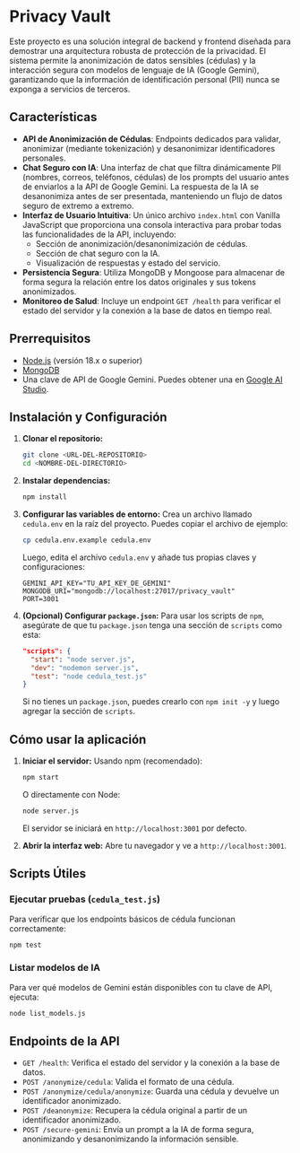 # Privacy Vault

Este proyecto es una solución integral de backend y frontend diseñada para demostrar una arquitectura robusta de protección de la privacidad. El sistema permite la anonimización de datos sensibles (cédulas) y la interacción segura con modelos de lenguaje de IA (Google Gemini), garantizando que la información de identificación personal (PII) nunca se exponga a servicios de terceros.

## Características

- **API de Anonimización de Cédulas**: Endpoints dedicados para validar, anonimizar (mediante tokenización) y desanonimizar identificadores personales.
- **Chat Seguro con IA**: Una interfaz de chat que filtra dinámicamente PII (nombres, correos, teléfonos, cédulas) de los prompts del usuario antes de enviarlos a la API de Google Gemini. La respuesta de la IA se desanonimiza antes de ser presentada, manteniendo un flujo de datos seguro de extremo a extremo.
- **Interfaz de Usuario Intuitiva**: Un único archivo `index.html` con Vanilla JavaScript que proporciona una consola interactiva para probar todas las funcionalidades de la API, incluyendo:
    - Sección de anonimización/desanonimización de cédulas.
    - Sección de chat seguro con la IA.
    - Visualización de respuestas y estado del servicio.
- **Persistencia Segura**: Utiliza MongoDB y Mongoose para almacenar de forma segura la relación entre los datos originales y sus tokens anonimizados.
- **Monitoreo de Salud**: Incluye un endpoint `GET /health` para verificar el estado del servidor y la conexión a la base de datos en tiempo real.

## Prerrequisitos

- [Node.js](https://nodejs.org/) (versión 18.x o superior)
- [MongoDB](https://www.mongodb.com/try/download/community)
- Una clave de API de Google Gemini. Puedes obtener una en [Google AI Studio](https://aistudio.google.com/app/apikey).

## Instalación y Configuración

1.  **Clonar el repositorio:**
    ```bash
    git clone <URL-DEL-REPOSITORIO>
    cd <NOMBRE-DEL-DIRECTORIO>
    ```

2.  **Instalar dependencias:**
    ```bash
    npm install
    ```

3.  **Configurar las variables de entorno:**
    Crea un archivo llamado `cedula.env` en la raíz del proyecto. Puedes copiar el archivo de ejemplo:
    ```bash
    cp cedula.env.example cedula.env
    ```
    Luego, edita el archivo `cedula.env` y añade tus propias claves y configuraciones:
    ```
    GEMINI_API_KEY="TU_API_KEY_DE_GEMINI"
    MONGODB_URI="mongodb://localhost:27017/privacy_vault"
    PORT=3001
    ```

4.  **(Opcional) Configurar `package.json`:**
    Para usar los scripts de `npm`, asegúrate de que tu `package.json` tenga una sección de `scripts` como esta:
    ```json
    "scripts": {
      "start": "node server.js",
      "dev": "nodemon server.js",
      "test": "node cedula_test.js"
    }
    ```
    Si no tienes un `package.json`, puedes crearlo con `npm init -y` y luego agregar la sección de `scripts`.

## Cómo usar la aplicación

1.  **Iniciar el servidor:**
    Usando npm (recomendado):
    ```bash
    npm start
    ```
    O directamente con Node:
    ```bash
    node server.js
    ```
    El servidor se iniciará en `http://localhost:3001` por defecto.

2.  **Abrir la interfaz web:**
    Abre tu navegador y ve a `http://localhost:3001`.

## Scripts Útiles

### Ejecutar pruebas (`cedula_test.js`)

Para verificar que los endpoints básicos de cédula funcionan correctamente:
```bash
npm test
```

### Listar modelos de IA

Para ver qué modelos de Gemini están disponibles con tu clave de API, ejecuta:
```bash
node list_models.js
```

## Endpoints de la API

- `GET /health`: Verifica el estado del servidor y la conexión a la base de datos.
- `POST /anonymize/cedula`: Valida el formato de una cédula.
- `POST /anonymize/cedula/anonymize`: Guarda una cédula y devuelve un identificador anonimizado.
- `POST /deanonymize`: Recupera la cédula original a partir de un identificador anonimizado.
- `POST /secure-gemini`: Envía un prompt a la IA de forma segura, anonimizando y desanonimizando la información sensible.